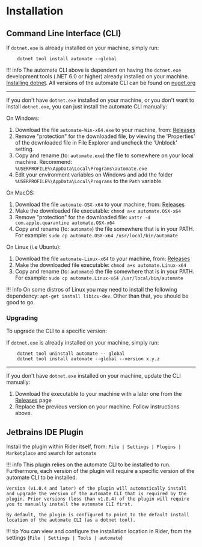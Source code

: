 # Installation

## Command Line Interface (CLI)

If `dotnet.exe` is already installed on your machine, simply run: 

``` batch
    dotnet tool install automate --global
```

!!! info
    The automate CLI above is dependent on having the `dotnet.exe` development tools (.NET 6.0 or higher) already installed on your machine. [Installing dotnet](https://learn.microsoft.com/en-us/dotnet/core/install/). All versions of the automate CLI can be found on [nuget.org](https://www.nuget.org/packages/automate)

---

If you don't have `dotnet.exe` installed on your machine, or you don't want to install `dotnet.exe`, you can just install the automate CLI manually:

On Windows:

1. Download the file `automate-Win-x64.exe` to your machine, from: [Releases](https://github.com/jezzsantos/automate/releases)
2. Remove "protection" for the downloaded file, by viewing the 'Properties' of the downloaded file in File Explorer and uncheck the 'Unblock' setting.
3. Copy and rename (to: `automate.exe`) the file to somewhere on your local machine. Recommend: `%USERPROFILE%\AppData\Local\Programs\automate.exe`
4. Edit your environment variables on Windows and add the folder `%USERPROFILE%\AppData\Local\Programs` to the `Path` variable.

On MacOS:

1. Download the file `automate-OSX-x64` to your machine, from: [Releases](https://github.com/jezzsantos/automate/releases)
2. Make the downloaded file executable: `chmod a+x automate.OSX-x64`
3. Remove "protection" for the downloaded file: `xattr -d com.apple.quarantine automate.OSX-x64`
4. Copy and rename (to: `automate`) the file somewhere that is in your PATH. For example: `sudo cp automate.OSX-x64 /usr/local/bin/automate`

On Linux (i.e Ubuntu):

1. Download the file `automate-Linux-x64` to your machine, from: [Releases](https://github.com/jezzsantos/automate/releases)
2. Make the downloaded file executable: `chmod a+x automate.Linux-x64`
3. Copy and rename (to: `automate`) the file somewhere that is in your PATH. For example: `sudo cp automate.Linux-x64 /usr/local/bin/automate`

!!! info
    On some distros of Linux you may need to install the following dependency: `apt-get install libicu-dev`. Other than that, you should be good to go.

### Upgrading

To upgrade the CLI to a specific version:

If `dotnet.exe` is already installed on your machine, simply run:

``` batch
    dotnet tool uninstall automate -- global
    dotnet tool install automate --global --version x.y.z
```

---

If you don't have `dotnet.exe` installed on your machine, update the CLI manually:

1. Download the executable to  your machine with a later one from the [Releases](https://github.com/jezzsantos/automate/releases) page
2. Replace the previous version on your machine. Follow instructions above.

## Jetbrains IDE Plugin

<div id="plugin" style="float: right"></div>
<script src="https://plugins.jetbrains.com/assets/scripts/mp-widget.js"></script>
<script>
  MarketplaceWidget.setupMarketplaceWidget('install', 19421, "#plugin");
</script>

Install the plugin within Rider itself, from: `File | Settings | Plugins | Marketplace` and search for `automate`

!!! info
    This plugin relies on the automate CLI to be installed to run. Furthermore, each version of the plugin will require a specific version of the automate CLI to be installed. 

    Version (v1.0.4 and later) of the plugin will automatically install and upgrade the version of the automate CLI that is required by the plugin. Prior versions (less than v1.0.4) of the plugin will require you to manually install the automate CLI first.
    
    By default, the plugin is configured to point to the default install location of the automate CLI (as a dotnet tool). 

!!! tip
    You can view and configure the installation location in Rider, from the settings (`File | Settings | Tools | automate`)
